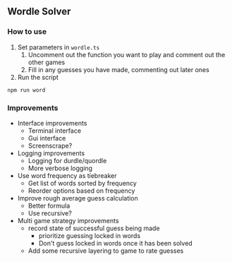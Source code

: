 ## Wordle Solver

### How to use

1. Set parameters in `wordle.ts`
    1. Uncomment out the function you want to play and comment out the other games
    3. Fill in any guesses you have made, commenting out later ones
2. Run the script
```
npm run word
```

### Improvements

- Interface improvements
    - Terminal interface
    - Gui interface
    - Screenscrape?
- Logging improvements
    - Logging for durdle/quordle
    - More verbose logging
- Use word frequency as tiebreaker
    - Get list of words sorted by frequency
    - Reorder options based on frequency
- Improve rough average guess calculation
    - Better formula
    - Use recursive?
- Multi game strategy improvements
    - record state of successful guess being made
        - prioritize guessing locked in words
        - Don't guess locked in words once it has been solved
    - Add some recursive layering to game to rate guesses

